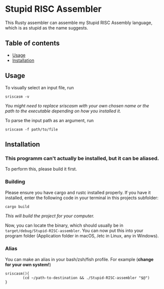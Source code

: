 # Stupid RISC Assembler
This Rusty assembler can assemble my Stupid RISC Assembly language, which is as stupid as the name suggests.

## Table of contents
- [Usage](/Michael-Rudolf/Stupid-RISC-Assembler#Usage)
- [Installation](/Michael-Rudolf/Stupid-RISC-Assembler#Installation)

## Usage
To visually select an input file, run
```shell
sriscasm -v
```
*You might need to replace sriscasm with your own chosen name or the path to the executable depending on how you installed it.*

To parse the input path as an argument, run
```shell
sriscasm -f path/to/file
```



## Installation
### This programm can't actually be installed, but it can be aliased.
To perform this, please build it first.

### Building
Please ensure you have cargo and rustc installed properly.
If you have it installed, enter the following code in your terminal in this projects subfolder:
```sh
cargo build
```
*This will build the project for your computer.*

Now, you can locate the binary, which should usually be in ```target/debug/Stupid-RISC-assembler```.
You can now put this into your program folder (Application folder in macOS, /etc in Linux, any in Windows).

### Alias
You can make an alias in your bash/zsh/fish profile.
For example (**change for your own system!**)
```shell
sriscasm(){
        (cd ~/path-to-destination && ./Stupid-RISC-assembler "$@")
}
```
